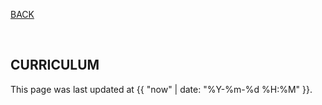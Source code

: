 [BACK](../)

<br>

## CURRICULUM

This page was last updated at {{ "now" | date: "%Y-%m-%d %H:%M" }}.

<br>